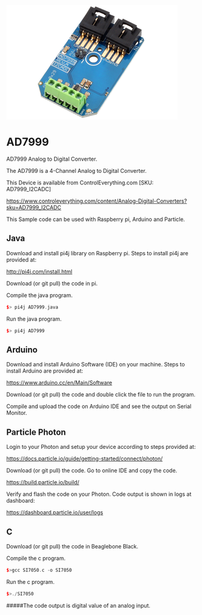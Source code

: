 [![AD7999](AD7999_I2CADC.png)](https://www.controleverything.com/content/Analog-Digital-Converters?sku=AD7999_I2CADC)
# AD7999
AD7999 Analog to Digital Converter.

The AD7999 is a 4-Channel Analog to Digital Converter.

This Device is available from ControlEverything.com [SKU: AD7999_I2CADC]

https://www.controleverything.com/content/Analog-Digital-Converters?sku=AD7999_I2CADC

This Sample code can be used with Raspberry pi, Arduino and Particle.

## Java
Download and install pi4j library on Raspberry pi. Steps to install pi4j are provided at:

http://pi4j.com/install.html

Download (or git pull) the code in pi.

Compile the java program.
```cpp
$> pi4j AD7999.java
```

Run the java program.
```cpp
$> pi4j AD7999
```

## Arduino
Download and install Arduino Software (IDE) on your machine. Steps to install Arduino are provided at:

https://www.arduino.cc/en/Main/Software

Download (or git pull) the code and double click the file to run the program.

Compile and upload the code on Arduino IDE and see the output on Serial Monitor.


## Particle Photon

Login to your Photon and setup your device according to steps provided at:

https://docs.particle.io/guide/getting-started/connect/photon/

Download (or git pull) the code. Go to online IDE and copy the code.

https://build.particle.io/build/

Verify and flash the code on your Photon. Code output is shown in logs at dashboard:

https://dashboard.particle.io/user/logs


## C

Download (or git pull) the code in Beaglebone Black.

Compile the c program.
```cpp
$>gcc SI7050.c -o SI7050
```
Run the c program.
```cpp
$>./SI7050
```

#####The code output is digital value of an analog input.
